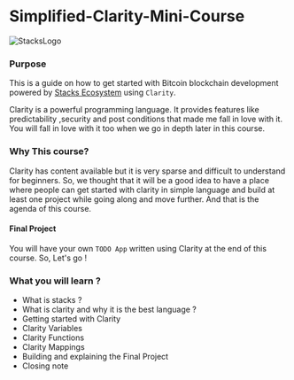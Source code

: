 # Simplified-Clarity-Mini-Course
![StacksLogo](https://blockgeeks.com/wp-content/uploads/2021/01/Screen-Shot-2021-01-12-at-10.43.14-AM.png)
### Purpose 

This is a guide on how to get started with Bitcoin blockchain development powered by [Stacks Ecosystem](https://www.stacks.co/) using `Clarity`.

Clarity is a powerful programming language.
It provides features like predictability ,security and post conditions that made me fall in love with it.
You will fall in love with it too when we go in depth later in this course.

### Why This course?
Clarity has content available but it is very sparse and difficult to understand for beginners.
So, we thought that it will be a good idea to have a place where people can get started with clarity
in simple language and build at least one project while going along and move further.
And that is the agenda of this course.

#### Final Project 
You will have your own `TODO App` written using Clarity at the end of this course. So, Let's go !

### What you will learn ?
  
  - What is stacks ?
  - What is clarity and why it is the best language ?
  - Getting started with Clarity 
  - Clarity Variables
  - Clarity Functions
  - Clarity Mappings
  - Building and explaining the Final Project
  - Closing note
